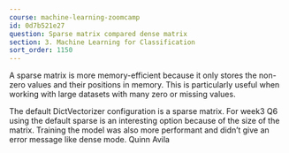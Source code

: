 ```yaml
---
course: machine-learning-zoomcamp
id: 0d7b521e27
question: Sparse matrix compared dense matrix
section: 3. Machine Learning for Classification
sort_order: 1150
---
```


A sparse matrix is more memory-efficient because it only stores the non-zero values and their positions in memory. This is particularly useful when working with large datasets with many zero or missing values.

The default DictVectorizer configuration is a sparse matrix. For week3 Q6 using the default sparse is an interesting option because of the size of the matrix. Training the model was also more performant and didn’t give an error message like dense mode.
 												Quinn Avila

